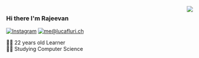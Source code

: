 

<!--
**Raj162002/Raj162002** is a ✨ _special_ ✨ repository because its `README.md` (this file) appears on your GitHub profile.

Here are some ideas to get you started:

- 🔭 I’m currently working on ...
- 🌱 I’m currently learning ...
- 👯 I’m looking to collaborate on ...
- 🤔 I’m looking for help with ...
- 💬 Ask me about ...
- 📫 How to reach me: ...
- 😄 Pronouns: ...
- ⚡ Fun fact: ...
-->

<img align='right' src="https://github-readme-stats.vercel.app/api?username=Raj162002&show_icons=true&theme=radical">

### Hi there I'm Rajeevan 

[![Instagram](https://img.shields.io/static/v1?label=Instagram&message=%20&color=orange&logo=Instagram&style=flat-square&logoColor=white)](https://www.instagram.com/mr.marvellous_16/)
[![me@lucafluri.ch](https://img.shields.io/static/v1?label=ramkumarrajeevan16@gmail.com&message=%20&color=red&logo=gmail&style=flat-square&logoColor=white)](mailto:ramkumarrajeevan16@gmail.com)
  
  
👨‍💻 22 years old Learner   
👨‍🎓 Studying Computer Science
